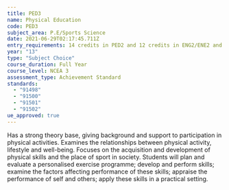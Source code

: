 ```yaml
---
title: PED3
name: Physical Education
code: PED3
subject_area: P.E/Sports Science
date: 2021-06-29T02:17:45.711Z
entry_requirements: 14 credits in PED2 and 12 credits in ENG2/ENE2 and HOF/TIC approval.
year: "13"
type: "Subject Choice"
course_duration: Full Year
course_level: NCEA 3
assessment_type: Achievement Standard
standards:
  - "91498"
  - "91500"
  - "91501"
  - "91502"
ue_approved: true
---
```

Has a strong theory base, giving background and support to participation in physical activities. Examines the relationships between physical activity, lifestyle and well-being. Focuses on the acquisition and development of physical skills and the place of sport in society. Students will plan and evaluate a personalised exercise programme; develop and perform skills; examine the factors affecting performance of these skills; appraise the performance of self and others; apply these skills in a practical setting.
